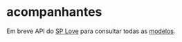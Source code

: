 # acompanhantes

Em breve API do <a href="http://splove.club" alt="SP Love">SP Love</a> para consultar todas as <a href="http://splove.club/modelos" alt="SP Love - Modelos">modelos</a>.
